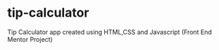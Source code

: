 # tip-calculator
Tip Calculator app created using HTML,CSS and Javascript (Front End Mentor Project)

